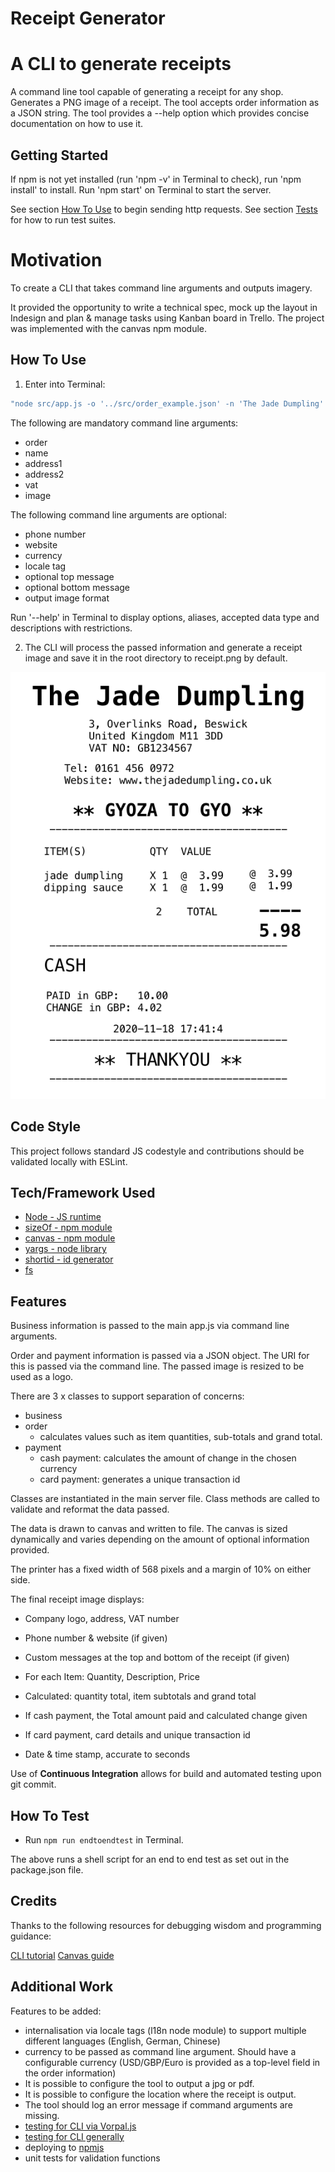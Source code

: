 
# Receipt Generator #

# A CLI to generate receipts

A command line tool capable of generating a receipt for any shop. Generates a PNG image of a receipt. The tool accepts order information as a JSON string. The tool provides a --help option which provides concise documentation on how to use it. 

## Getting Started 

If npm is not yet installed (run 'npm -v' in Terminal to check), run 'npm install' to install. 
Run 'npm start' on Terminal to start the server. 

See section [How To Use](#how-to-use) to begin sending http requests. 
See section [Tests](#how-to-test) for how to run test suites. 

# Motivation

To create a CLI that takes command line arguments and outputs imagery. 

It provided the opportunity to write a technical spec, mock up the layout in Indesign and plan & manage tasks using Kanban board in Trello. The project was implemented with the canvas npm module. 


## How To Use 

1. Enter into Terminal:

```javascript
"node src/app.js -o '../src/order_example.json' -n 'The Jade Dumpling' -a '3, Overlinks Road, Beswick' -d 'United Kingdom M11 3DD' -v GB1234567 -b '** THANKYOU **' -i images/close_enough.jpg -p '0161 456 0972' -w 'www.thejadedumpling.co.uk' -t '** GYOZA TO GYO **' 
```

The following are mandatory command line arguments: 
 - order
 - name
 - address1
 - address2
 - vat
 - image  
 
The following command line arguments are optional: 
- phone number
- website
- currency
- locale tag 
- optional top message
- optional bottom message
- output image format 

Run '--help' in Terminal to display options, aliases, accepted data type and descriptions with restrictions. 

2. The CLI will process the passed information and generate a receipt image and save it in the root directory to receipt.png by default. 

![receipt](./receipt.png)

## Code Style

This project follows standard JS codestyle and contributions should be validated locally with ESLint.

## Tech/Framework Used

- [Node - JS runtime](https://nodejs.org/en/)
- [sizeOf - npm module](https://www.npmjs.com/package/sizeof)
- [canvas - npm module](https://www.npmjs.com/package/canvas) 
- [yargs - node library](https://www.npmjs.com/package/yargs) 
- [shortid - id generator](https://www.npmjs.com/package/shortid)
- [fs](https://nodejs.org/api/fs.html) 

## Features

Business information is passed to the main app.js via command line arguments. 

Order and payment information is passed via a JSON object. The URI for this is passed via the command line. The passed image is resized to be used as a logo. 

There are 3 x classes to support separation of concerns:
- business
- order
     - calculates values such as item quantities, sub-totals and grand total.  
- payment
    - cash payment: calculates the amount of change in the chosen currency 
    - card payment: generates a unique transaction id 

Classes are instantiated in the main server file. Class methods are called to validate and reformat the data passed. 

The data is drawn to canvas and written to file. The canvas is sized dynamically and varies depending on the amount of optional information provided. 

The printer has a fixed width of 568 pixels and a margin of 10% on either side.

The final receipt image displays:

- Company logo, address, VAT number 
- Phone number & website (if given)
- Custom messages at the top and bottom of the receipt (if given)

- For each Item: Quantity, Description, Price
- Calculated: quantity total, item subtotals and grand total 

- If cash payment, the Total amount paid and calculated change given 
- If card payment, card details and unique transaction id 

- Date & time stamp, accurate to seconds 

Use of **Continuous Integration** allows for build and automated testing upon git commit. 

## How To Test

- Run `npm run endtoendtest` in Terminal.

The above runs a shell script for an end to end test as set out in the package.json file. 

## Credits

Thanks to the following resources for debugging wisdom and programming guidance: 

[CLI tutorial](https://developer.okta.com/blog/2019/06/18/command-line-app-with-nodejs)
[Canvas guide](https://flaviocopes.com/canvas-node-generate-image/)

## Additional Work
Features to be added:
- internalisation via locale tags (l18n node module) to support multiple different languages (English, German, Chinese)
- currency to be passed as command line argument. Should have a configurable currency (USD/GBP/Euro is provided as a top-level field in the order information)
- It is possible to configure the tool to output a jpg or pdf. 
- It is possible to configure the location where the receipt is output. 
- The tool should log an error message if command arguments are missing. 
- [testing for CLI via Vorpal.js](https://stackoverflow.com/questions/31223919/how-to-test-nodejs-cli-javascript)
- [testing for CLI generally](https://medium.com/@zorrodg/integration-tests-on-node-js-cli-part-2-testing-interaction-user-input-6f345d4b713a)
- deploying to [npmjs](https://docs.npmjs.com/creating-a-package-json-file)
- unit tests for validation functions